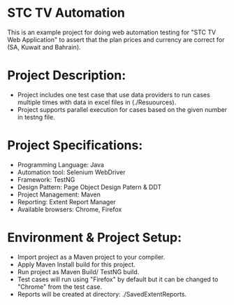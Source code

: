 # STC TV Automation
This is an example project for doing web automation testing for "STC TV Web Application" to assert that the plan prices and currency are correct for (SA, Kuwait and Bahrain).

# Project Description:
- Project includes one test case that use data providers to run cases multiple times with data in excel files in (./Resuources).
- Project supports parallel execution for cases based on the given number in testng file.

# Project Specifications:
- Programming Language: Java
- Automation tool: Selenium WebDriver
- Framework: TestNG
- Design Pattern: Page Object Design Patern & DDT
- Project Management: Maven
- Reporting: Extent Report Manager
- Available browsers: Chrome, Firefox

# Environment & Project Setup:
- Import project as a Maven project to your compiler.
- Apply Maven Install build for this project.
- Run project as Maven Build/ TestNG build.
- Test cases will run using "Firefox" by default but it can be changed to "Chrome" from the test case.
- Reports will be created at directory: ./SavedExtentReports.
